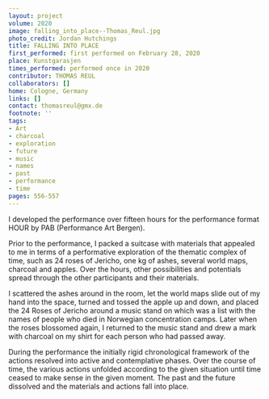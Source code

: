```yaml
---
layout: project
volume: 2020
image: falling_into_place--Thomas_Reul.jpg
photo_credit: Jordan Hutchings
title: FALLING INTO PLACE
first_performed: first performed on February 28, 2020
place: Kunstgarasjen
times_performed: performed once in 2020
contributor: THOMAS REUL
collaborators: []
home: Cologne, Germany
links: []
contact: thomasreul@gmx.de
footnote: ''
tags:
- Art
- charcoal
- exploration
- future
- music
- names
- past
- performance
- time
pages: 556-557
---
```

I developed the performance over fifteen hours for the performance format HOUR by PAB (Performance Art Bergen).

Prior to the performance, I packed a suitcase with materials that appealed to me in terms of a performative exploration of the thematic complex of time, such as 24 roses of Jericho, one kg of ashes, several world maps, charcoal and apples. Over the hours, other possibilities and potentials spread through the other participants and their materials. 

I scattered the ashes around in the room, let the world maps slide out of my hand into the space, turned and tossed the apple up and down, and placed the 24 Roses of Jericho around a music stand on which was a list with the names of people who died in Norwegian concentration camps. Later when the roses blossomed again, I returned to the music stand and drew a mark with charcoal on my shirt for each person who had passed away.

During the performance the initially rigid chronological framework of the actions resolved into active and contemplative phases. Over the course of time, the various actions unfolded according to the given situation until time ceased to make sense in the given moment. The past and the future dissolved and the materials and actions fall into place.